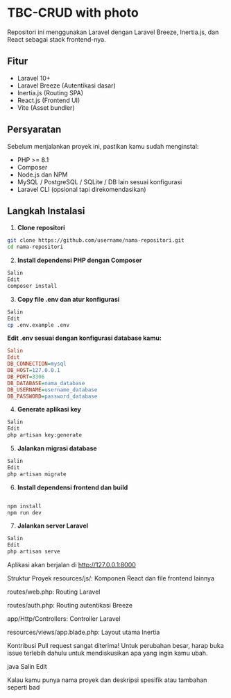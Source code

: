 # TBC-CRUD with photo

Repositori ini menggunakan Laravel dengan Laravel Breeze, Inertia.js, dan React sebagai stack frontend-nya.

## Fitur

- Laravel 10+
- Laravel Breeze (Autentikasi dasar)
- Inertia.js (Routing SPA)
- React.js (Frontend UI)
- Vite (Asset bundler)

## Persyaratan

Sebelum menjalankan proyek ini, pastikan kamu sudah menginstal:

- PHP >= 8.1
- Composer
- Node.js dan NPM
- MySQL / PostgreSQL / SQLite / DB lain sesuai konfigurasi
- Laravel CLI (opsional tapi direkomendasikan)

## Langkah Instalasi

1. **Clone repositori**
```bash
git clone https://github.com/username/nama-repositori.git
cd nama-repositori
```
  
2. **Install dependensi PHP dengan Composer**

```bash
Salin
Edit
composer install
```

3. **Copy file .env dan atur konfigurasi**

```bash
Salin
Edit
cp .env.example .env
```

**Edit .env sesuai dengan konfigurasi database kamu:**

```ini
Salin
Edit
DB_CONNECTION=mysql
DB_HOST=127.0.0.1
DB_PORT=3306
DB_DATABASE=nama_database
DB_USERNAME=username_database
DB_PASSWORD=password_database
```

4. **Generate aplikasi key**

```bash
Salin
Edit
php artisan key:generate
```

5. **Jalankan migrasi database**

```bash
Salin
Edit
php artisan migrate
```

6. **Install dependensi frontend dan build**
```bash

npm install
npm run dev
```
7. **Jalankan server Laravel**

```bash
Salin
Edit
php artisan serve
```

Aplikasi akan berjalan di http://127.0.0.1:8000

Struktur Proyek
resources/js/: Komponen React dan file frontend lainnya

routes/web.php: Routing Laravel

routes/auth.php: Routing autentikasi Breeze

app/Http/Controllers: Controller Laravel

resources/views/app.blade.php: Layout utama Inertia

Kontribusi
Pull request sangat diterima! Untuk perubahan besar, harap buka issue terlebih dahulu untuk mendiskusikan apa yang ingin kamu ubah.

java
Salin
Edit

Kalau kamu punya nama proyek dan deskripsi spesifik atau tambahan seperti bad
